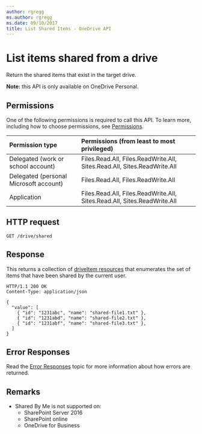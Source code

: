 ```yaml
---
author: rgregg
ms.author: rgregg
ms.date: 09/10/2017
title: List Shared Items - OneDrive API
---
```

# List items shared from a drive

Return the shared items that exist in the target drive.

**Note:** this API is only available on OneDrive Personal.

## Permissions

One of the following permissions is required to call this API. To learn more, including how to choose permissions, see [Permissions](../concepts/permissions_reference.md).

|Permission type      | Permissions (from least to most privileged)              |
|:--------------------|:---------------------------------------------------------|
|Delegated (work or school account) | Files.Read.All, Files.ReadWrite.All, Sites.Read.All, Sites.ReadWrite.All    |
|Delegated (personal Microsoft account) | Files.Read.All, Files.ReadWrite.All    |
|Application | Files.Read.All, Files.ReadWrite.All, Sites.Read.All, Sites.ReadWrite.All |

## HTTP request

<!-- { "blockType": "request", "name": "shared-by-me", "scopes": "files.read", "tags": "service.onedrive onedrive.only" } -->

```http
GET /drive/shared
```

## Response

This returns a collection of [driveItem resources](../resources/driveitem.md) that enumerates the set of items that have been shared by the current user.

<!-- { "blockType": "response", "@odata.type": "Collection(microsoft.graph.driveItem)", "truncated": true } -->

```http
HTTP/1.1 200 OK
Content-Type: application/json

{
  "value": [
    { "id": "1231abc", "name": "shared-file1.txt" },
    { "id": "1231abd", "name": "shared-file2.txt" },
    { "id": "1231abf", "name": "shared-file3.txt" },
  ]
}
```

## Error Responses

Read the [Error Responses][error-response] topic for more information about
how errors are returned.

[error-response]: ../concepts/errors.md

## Remarks

* Shared By Me is not supported on:
  * SharePoint Server 2016
  * SharePoint online
  * OneDrive for Business

<!-- {
  "type": "#page.annotation",
  "description": "List the items shared in the target drive.",
  "keywords": "drive,onedrive.drive,default drive",
  "section": "documentation",
  "tocPath": "Drives/List shared files"
} -->
